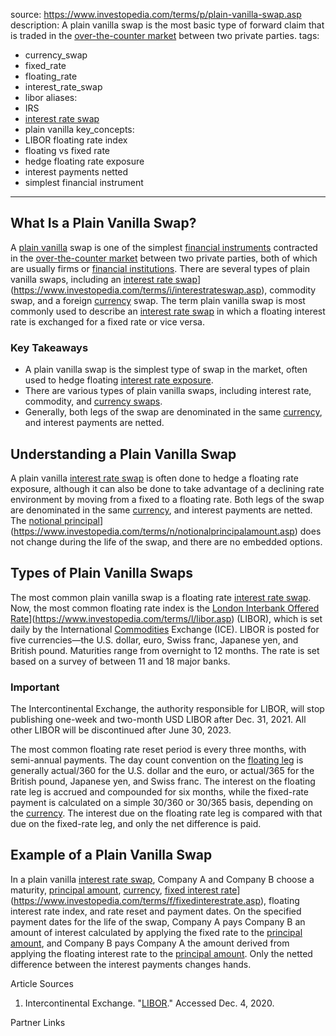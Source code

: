  
source: https://www.investopedia.com/terms/p/plain-vanilla-swap.asp
description: A plain vanilla swap is the most basic type of forward claim that is
  traded in the [over-the-counter market](../Financial%20Engineering/Fixed%20Income%20Derivatives/Interest%20Rate%20Derivatives-An%20Introduction%20to%20the%20%20Pricing%20of%20Caps%20and%20Floors.md) between two private parties.
tags:
  - currency_swap
  - fixed_rate
  - floating_rate
  - interest_rate_swap
  - libor
aliases:
  - IRS
  - [interest rate swap](../Financial%20Engineering/Primer%20on%20Interest%20Rate%20Swaps.md)
  - plain vanilla
key_concepts:
  - LIBOR floating rate index
  - floating vs fixed rate
  - hedge floating rate exposure
  - interest payments netted
  - simplest financial instrument
---


## What Is a Plain Vanilla Swap?

A [plain vanilla](https://www.investopedia.com/terms/p/plainvanilla.asp) swap is one of the simplest [financial instruments](../Financial%20Instruments/A%20Practical%20Guide%20for%20Actuaries%20and%20other%20Business%20Professionals..md) contracted in the [over-the-counter market](../Financial%20Engineering/Fixed%20Income%20Derivatives/Interest%20Rate%20Derivatives-An%20Introduction%20to%20the%20%20Pricing%20of%20Caps%20and%20Floors.md) between two private parties, both of which are usually firms or [financial institutions](../Financial%20Markets%20and%20Institutions/Financial%20Markets%20and%20Institutions%20Lecture%20Notes.md). There are several types of plain vanilla swaps, including an [interest rate swap]([Primer%20on%20Interest%20Rate%20Swaps)](https://www.investopedia.com/terms/i/interestrateswap.asp), commodity swap, and a foreign [currency](../Financial%20Instruments/Lecture%20Notes-%20Financial%20Instruments/Teaching%20Note%201-%20Forward%20Rates%20Agreement/Forwards%20and%20Futures%20Notes.md) swap. The term plain vanilla swap is most commonly used to describe an [interest rate swap](../Financial%20Engineering/Primer%20on%20Interest%20Rate%20Swaps.md) in which a floating interest rate is exchanged for a fixed rate or vice versa.

### Key Takeaways

- A plain vanilla swap is the simplest type of swap in the market, often used to hedge floating [interest rate exposure](../Financial%20Markets/Financial%20Engineering%20and%20Arbitrage%20in%20the%20Financial%20Markets/PART%20III%20THE%20PLAYERS/Chapter%2013%20-%20Banks%20Asset-Liability%20Management/Duration%20Gap%20Management.md).
- There are various types of plain vanilla swaps, including interest rate, commodity, and [currency swaps](../Financial%20Instruments/Financial%20Instruments%20PSET%20Solutions.md).
- Generally, both legs of the swap are denominated in the same [currency](../Financial%20Instruments/Lecture%20Notes-%20Financial%20Instruments/Teaching%20Note%201-%20Forward%20Rates%20Agreement/Forwards%20and%20Futures%20Notes.md), and interest payments are netted.

## Understanding a Plain Vanilla Swap

A plain vanilla [interest rate swap](../Financial%20Engineering/Primer%20on%20Interest%20Rate%20Swaps.md) is often done to hedge a floating rate exposure, although it can also be done to take advantage of a declining rate environment by moving from a fixed to a floating rate. Both legs of the swap are denominated in the same [currency](../Financial%20Instruments/Lecture%20Notes-%20Financial%20Instruments/Teaching%20Note%201-%20Forward%20Rates%20Agreement/Forwards%20and%20Futures%20Notes.md), and interest payments are netted. The [notional principal]([Fundamentals%20of%20Swaps)](https://www.investopedia.com/terms/n/notionalprincipalamount.asp) does not change during the life of the swap, and there are no embedded options.

## Types of Plain Vanilla Swaps

The most common plain vanilla swap is a floating rate [interest rate swap](../Financial%20Engineering/Primer%20on%20Interest%20Rate%20Swaps.md). Now, the most common floating rate index is the [London Interbank Offered Rate]([Short-Term%20Rates%20and%20the%20Transition%20from%20LIBOR)](https://www.investopedia.com/terms/l/libor.asp) (LIBOR), which is set daily by the International [Commodities](../Financial%20Markets/Financial%20Engineering%20and%20Arbitrage%20in%20the%20Financial%20Markets/PART%20I%20RELATIVE%20VALUE%20BUILDING%20BLOCKS/Chapter%203%20-%20Futures%20Markets/Futures%20Not%20Subject%20to%20Cash-And-Carry.md) Exchange (ICE). LIBOR is posted for five currencies—the U.S. dollar, euro, Swiss franc, Japanese yen, and British pound. Maturities range from overnight to 12 months. The rate is set based on a survey of between 11 and 18 major banks.

### Important

The Intercontinental Exchange, the authority responsible for LIBOR, will stop publishing one-week and two-month USD LIBOR after Dec. 31, 2021. All other LIBOR will be discontinued after June 30, 2023.

The most common floating rate reset period is every three months, with semi-annual payments. The day count convention on the [floating leg](../Financial%20Markets/Fixed%20Income%20Securities%20Tools%20for%20Today's%20Markets/Chapter%202/Pricing%20Interest%20Rate%20Swaps.md) is generally actual/360 for the U.S. dollar and the euro, or actual/365 for the British pound, Japanese yen, and Swiss franc. The interest on the floating rate leg is accrued and compounded for six months, while the fixed-rate payment is calculated on a simple 30/360 or 30/365 basis, depending on the [currency](../Financial%20Instruments/Lecture%20Notes-%20Financial%20Instruments/Teaching%20Note%201-%20Forward%20Rates%20Agreement/Forwards%20and%20Futures%20Notes.md). The interest due on the floating rate leg is compared with that due on the fixed-rate leg, and only the net difference is paid.

## Example of a Plain Vanilla Swap

In a plain vanilla [interest rate swap](../Financial%20Engineering/Primer%20on%20Interest%20Rate%20Swaps.md), Company A and Company B choose a maturity, [principal amount](../Financial%20Instruments/Financial%20Derivatives%20and%20Quantitative%20Methods/HSBC-Auto%20callable%20Barrier%20Notes%20with%20Step-up%20Premium.md), [currency](../Financial%20Instruments/Lecture%20Notes-%20Financial%20Instruments/Teaching%20Note%201-%20Forward%20Rates%20Agreement/Forwards%20and%20Futures%20Notes.md), [fixed interest rate]([Chapter%2036%20-%20Currency%20Swaps)](https://www.investopedia.com/terms/f/fixedinterestrate.asp), floating interest rate index, and rate reset and payment dates. On the specified payment dates for the life of the swap, Company A pays Company B an amount of interest calculated by applying the fixed rate to the [principal amount](../Financial%20Instruments/Financial%20Derivatives%20and%20Quantitative%20Methods/HSBC-Auto%20callable%20Barrier%20Notes%20with%20Step-up%20Premium.md), and Company B pays Company A the amount derived from applying the floating interest rate to the [principal amount](../Financial%20Instruments/Financial%20Derivatives%20and%20Quantitative%20Methods/HSBC-Auto%20callable%20Barrier%20Notes%20with%20Step-up%20Premium.md). Only the netted difference between the interest payments changes hands.

Article Sources

1. Intercontinental Exchange. "[LIBOR](https://www.theice.com/iba/libor)." Accessed Dec. 4, 2020.

Partner Links